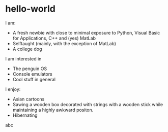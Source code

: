 # hello-world
I am: 
- A fresh newbie with close to minimal exposure to Python, Visual Basic for Applications, C++ and (yes) MatLab
- Selftaught (mainly, with the exception of MatLab)
- A college dog

I am interested in
- The penguin OS
- Console emulators
- Cool stuff in general

I enjoy:
- Asian cartoons
- Sawing a wooden box decorated with strings with a wooden stick while maintaining a highly awkward positon.
- Hibernating

abc
